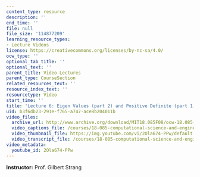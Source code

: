 ```yaml
---
content_type: resource
description: ''
end_time: ''
file: null
file_size: '114877209'
learning_resource_types:
- Lecture Videos
license: https://creativecommons.org/licenses/by-nc-sa/4.0/
ocw_type: ''
optional_tab_title: ''
optional_text: ''
parent_title: Video Lectures
parent_type: CourseSection
related_resources_text: ''
resource_index_text: ''
resourcetype: Video
start_time: ''
title: 'Lecture 6: Eigen Values (part 2) and Positive Definite (part 1)'
uid: b3f6db23-291e-f765-a747-ace8b204011b
video_files:
  archive_url: http://www.archive.org/download/MIT18.085F08/ocw-18.085-f08-lec06_300k.mp4
  video_captions_file: /courses/18-085-computational-science-and-engineering-i-fall-2008/d3e500eefe9d5bbba7d69b7dc46e6f11_2Ola674-PPw.vtt
  video_thumbnail_file: https://img.youtube.com/vi/2Ola674-PPw/default.jpg
  video_transcript_file: /courses/18-085-computational-science-and-engineering-i-fall-2008/506ddc3294b0b9e67a6eb8334a6a2010_2Ola674-PPw.pdf
video_metadata:
  youtube_id: 2Ola674-PPw
---
```


**Instructor:** Prof. Gilbert Strang

